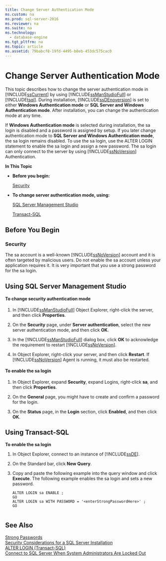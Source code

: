 ```yaml
---
title: Change Server Authentication Mode
ms.custom: na
ms.prod: sql-server-2016
ms.reviewer: na
ms.suite: na
ms.technology: 
  - database-engine
ms.tgt_pltfrm: na
ms.topic: article
ms.assetid: 79babcf8-19fd-4495-b8eb-453dc575cac0
---
```

# Change Server Authentication Mode
  This topic describes how to change the server authentication mode in [!INCLUDE[ssCurrent](../../Topics/TopicNameContainA/includes/ssCurrent_md.md)] by using [!INCLUDE[ssManStudioFull](../../Topics/TopicNameContainA/includes/ssManStudioFull_md.md)] or [!INCLUDE[tsql](../../Topics/TopicNameContainA/includes/tsql_md.md)]. During installation, [!INCLUDE[ssDEnoversion](../../Topics/TopicNameContainA/includes/ssDEnoversion_md.md)] is set to either **Windows Authentication mode** or **SQL Server and Windows Authentication mode**. After installation, you can change the authentication mode at any time.  
  
 If **Windows Authentication mode** is selected during installation, the sa login is disabled and a password is assigned by setup. If you later change authentication mode to **SQL Server and Windows Authentication mode**, the sa login remains disabled. To use the sa login, use the ALTER LOGIN statement to enable the sa login and assign a new password. The sa login can only connect to the server by using [!INCLUDE[ssNoVersion](../../Topics/TopicNameContainA/includes/ssNoVersion_md.md)] Authentication.  
  
 **In This Topic**  
  
-   **Before you begin:**  
  
     [Security](#Security)  
  
-   **To change server authentication mode, using:**  
  
     [SQL Server Management Studio](#SSMSProcedure)  
  
     [Transact-SQL](#TsqlProcedure)  
  
##  <a name="BeforeYouBegin"></a> Before You Begin  
  
###  <a name="Security"></a> Security  
 The sa account is a well-known [!INCLUDE[ssNoVersion](../../Topics/TopicNameContainA/includes/ssNoVersion_md.md)] account and it is often targeted by malicious users. Do not enable the sa account unless your application requires it. It is very important that you use a strong password for the sa login.  
  
##  <a name="SSMSProcedure"></a> Using SQL Server Management Studio  
  
#### To change security authentication mode  
  
1.  In [!INCLUDE[ssManStudioFull](../../Topics/TopicNameContainA/includes/ssManStudioFull_md.md)] Object Explorer, right-click the server, and then click **Properties**.  
  
2.  On the **Security** page, under **Server authentication**, select the new server authentication mode, and then click **OK**.  
  
3.  In the [!INCLUDE[ssManStudioFull](../../Topics/TopicNameContainA/includes/ssManStudioFull_md.md)] dialog box, click **OK** to acknowledge the requirement to restart [!INCLUDE[ssNoVersion](../../Topics/TopicNameContainA/includes/ssNoVersion_md.md)].  
  
4.  In Object Explorer, right-click your server, and then click **Restart**. If [!INCLUDE[ssNoVersion](../../Topics/TopicNameContainA/includes/ssNoVersion_md.md)] Agent is running, it must also be restarted.  
  
#### To enable the sa login  
  
1.  In Object Explorer, expand **Security**, expand Logins, right-click **sa**, and then click **Properties**.  
  
2.  On the **General** page, you might have to create and confirm a password for the  login.  
  
3.  On the **Status** page, in the **Login** section, click **Enabled**, and then click **OK**.  
  
##  <a name="TsqlProcedure"></a> Using Transact-SQL  
 **To enable the sa login**  
  
1.  In Object Explorer, connect to an instance of [!INCLUDE[ssDE](../../Topics/TopicNameContainA/includes/ssDE_md.md)].  
  
2.  On the Standard bar, click **New Query**.  
  
3.  Copy and paste the following example into the query window and click **Execute**. The following example enables the sa login and sets a new password.  
  
    ```  
    ALTER LOGIN sa ENABLE ;  
    GO  
    ALTER LOGIN sa WITH PASSWORD = '<enterStrongPasswordHere>' ;  
    GO  
  
    ```  
  
## See Also  
 [Strong Passwords](../../Topics/TopicNameNotContainA/Strong-Passwords.md)   
 [Security Considerations for a SQL Server Installation](../../Topics/TopicNameContainA/Security-Considerations-for-a-SQL-Server-Installation.md)   
 [ALTER LOGIN &#40;Transact-SQL&#41;](../Topic/ALTER%20LOGIN%20\(Transact-SQL\).md)   
 [Connect to SQL Server When System Administrators Are Locked Out](../../Topics/TopicNameNotContainA/Connect-to-SQL-Server-When-System-Administrators-Are-Locked-Out.md)  
  
  